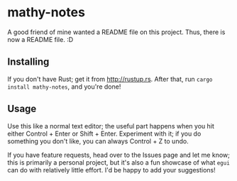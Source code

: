 # mathy-notes

A good friend of mine wanted a README file on this project. Thus, there is now a README file. :D

## Installing

If you don't have Rust; get it from http://rustup.rs. After that, run `cargo install mathy-notes`, and you're done!

## Usage

Use this like a normal text editor; the useful part happens when you hit either Control + Enter or Shift + Enter. Experiment with it; if you do something you don't like, you can always Control + Z to undo.

If you have feature requests, head over to the Issues page and let me know; this is primarily a personal project, but it's also a fun showcase of what `egui` can do with relatively little effort. I'd be happy to add your suggestions!
